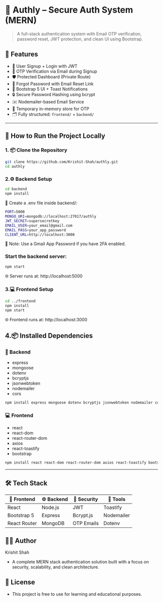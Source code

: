 # 🔐 Authly – Secure Auth System (MERN)

> A full-stack authentication system with Email OTP verification, password reset, JWT protection, and clean UI using Bootstrap.

## 🚀 Features

- 🔐 User Signup + Login with JWT
- 📧 OTP Verification via Email during Signup
- 🛡️ Protected Dashboard (Private Route)
- 🔁 Forgot Password with Email Reset Link
- 🎨 Bootstrap 5 UI + Toast Notifications
- 🔒 Secure Password Hashing using bcrypt
- ✉️ Nodemailer-based Email Service
- 🧠 Temporary in-memory store for OTP
- 🗂️ Fully structured: `frontend/` + `backend/`


---
## 🧪 How to Run the Project Locally

### 1. 📦 Clone the Repository 

```bash
git clone https://github.com/Krishit-Shah/authly.git
cd authly
```
### 2.⚙️ Backend Setup
```bash
cd backend
npm install
```
📁 Create a .env file inside backend/:
```bash
PORT=5000
MONGO_URI=mongodb://localhost:27017/authly
JWT_SECRET=supersecretkey
EMAIL_USER=your_email@gmail.com
EMAIL_PASS=your_app_password
CLIENT_URL=http://localhost:3000
```

🔐 Note: Use a Gmail App Password if you have 2FA enabled.


### Start the backend server:
```bash 
npm start
 ```
🌐 Server runs at: http://localhost:5000

### 3.💻 Frontend Setup
```bash
cd ../frontend
npm install
npm start
```
🌐 Frontend runs at: http://localhost:3000

## 4.📦 Installed Dependencies

### 🔧 Backend

- express
- mongoose
- dotenv
- bcryptjs
- jsonwebtoken
- nodemailer
- cors

```bash
npm install express mongoose dotenv bcryptjs jsonwebtoken nodemailer cors
```

### 💻 Frontend
- react
- react-dom
- react-router-dom
- axios
- react-toastify
- bootstrap
```bash
npm install react react-dom react-router-dom axios react-toastify bootstrap
```
---

## 🛠️ Tech Stack

| 🔧 Frontend   | ⚙️ Backend | 🔐 Security | 🧰 Tools |
|--------------|------------|-------------|-------------|
| React        | Node.js    | JWT         | Toastify    |
| Bootstrap 5  | Express    | Bcrypt.js   | Nodemailer  |
| React Router | MongoDB    | OTP Emails  | Dotenv      |

## 👨‍💻 Author
Krishit Shah
- A complete MERN stack authentication solution built with a focus on security, scalability, and clean architecture.


## 📄 License
- This project is free to use for learning and educational purposes. 